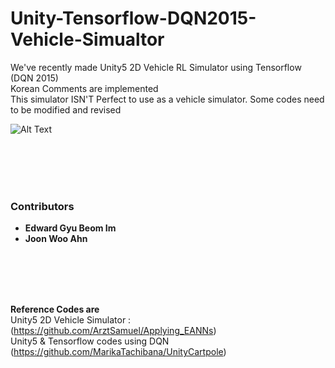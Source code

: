 # Unity-Tensorflow-DQN2015-Vehicle-Simualtor

We've recently made Unity5 2D Vehicle RL Simulator using Tensorflow (DQN 2015)  
Korean Comments are implemented  
This simulator ISN'T Perfect to use as a vehicle simulator. Some codes need to be modified and revised


![Alt Text](https://github.com/tigerk0430/Unity-Tensorflow-DQN2015-Vehicle-Simulator/blob/master/unity_RL_simulator.gif)


<br/>
<br/>
<br/>
<br/>




 ### Contributors
 - **Edward Gyu Beom Im**  
 - **Joon Woo Ahn**
  
  
  
<br/>
<br/>
<br/>
<br/>
  

  
**Reference Codes are**  
Unity5 2D Vehicle Simulator : (https://github.com/ArztSamuel/Applying_EANNs)  
Unity5 & Tensorflow codes using DQN (https://github.com/MarikaTachibana/UnityCartpole)
